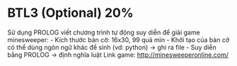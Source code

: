 # BTL3 (Optional) 20%

Sử dụng PROLOG viết chương trình tự động suy diễn để giải game minesweeper:
	- Kích thước bàn cờ: 16x30, 99 quả mìn
	- Khởi tạo của bàn cờ có thể dùng ngôn ngữ khác để sinh (vd: python) -> ghi ra file
	- Suy diễn bằng PROLOG -> định nghĩa luật
Link game: http://minesweeperonline.com/

